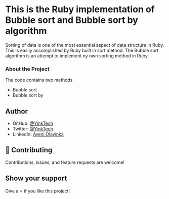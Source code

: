 # This is the Ruby implementation of Bubble sort and Bubble sort by algorithm

Sorting of data is one of the most essential aspect of data structure in Ruby. This is easily accomplished by Ruby built in sort method. The Bubble sort algorithm is an attempt to implement ny own sorting method in Ruby.


### About the Project
The code contains two methods
* Bubble sort
* Bubble sort by
  



## Author

* GitHub: [@YinkTech](https://github.com/YinkTech)
* Twitter: [@YinkTech](https://twitter.com/YinkTech)
* LinkedIn: [Ayeni Olayinka](https://www.linkedin.com/in/ayeni-olayinka-726181134/)


## 🤝 Contributing

Contributions, issues, and feature requests are welcome!

## Show your support

Give a ⭐️ if you like this project!